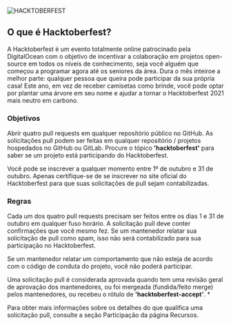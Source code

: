 ![HACKTOBERFEST](https://hacktoberfest.digitalocean.com/_nuxt/img/logo-hacktoberfest-full.f42e3b1.svg)

## O que é Hacktoberfest?
A Hacktoberfest é um evento totalmente online patrocinado pela DigitalOcean com o objetivo de incentivar a colaboração em projetos open-source em todos os níveis de conhecimento, seja você alguém que começou a programar agora até os seniores da área.
Dura o mês inteiroe a melhor parte: qualquer pessoa que queira pode participar da sua própria casa! Este ano, em vez de receber camisetas como brinde, você pode optar por plantar uma árvore em seu nome e ajudar a tornar o Hacktoberfest 2021 mais neutro em carbono.

### Objetivos
Abrir quatro pull requests em qualquer repositório público no GitHub.
As solicitações pull podem ser feitas em qualquer repositório / projetos hospedados no GitHub ou GitLab. Procure o tópico **'hacktoberfest'** para saber se um projeto está participando do Hacktoberfest.

Você pode se inscrever a qualquer momento entre 1º de outubro e 31 de outubro. Apenas certifique-se de se inscrever no site oficial do Hacktoberfest para que suas solicitações de pull sejam contabilizadas.

### Regras
Cada um dos quatro pull requests precisam ser feitos entre os dias 1 e 31 de outubro em qualquer fuso horário. 
A solicitação pull deve conter confirmações que você mesmo fez. Se um mantenedor relatar sua solicitação de pull como spam, isso não será contabilizado para sua participação no Hacktoberfest.

Se um mantenedor relatar um comportamento que não esteja de acordo com o código de conduta do projeto, você não poderá participar.

Uma solicitação pull é considerada aprovada quando tem uma revisão geral de aprovação dos mantenedores, ou foi mergeada (fundida/feito merge) pelos mantenedores, ou recebeu o rótulo de **'hacktoberfest-accept'**. *

Para obter mais informações sobre os detalhes do que qualifica uma solicitação pull, consulte a seção Participação da página Recursos.
